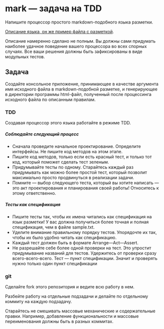 mark — задача на TDD
====

Напишите процессор простого markdown-подобного языка разметки.

[Описание языка, он же пример файла с разметкой](sample.txt).

Описание намеренно сделано не полным.
Вы должны сами придумать наиболее удачное поведение вашего процессора во всех спорных случаях.
Все ваши решения должны быть зафиксированы в виде модульных тестов.

## Задача

Создайте консольное приложение, принимающее в качестве аргумента имя исходного файла в markdown-подобной разметке, 
и генерирующее в директории программы html-файл, полученный после процессинга исходного файла по описанным правилам.

### TDD
Создавая процессор этого языка работайте в режиме TDD. 

##### Соблюдайте следующий процесс
* Сначала проведите начальное проектирование. Определите интерфейсы. Не пишите код методов на этом этапе.
* Пишите код методов, только если есть красный тест, и только тот код, который поможет сделать тест зеленым.
* Придумывайте тесты по одному. Старайтесь каждый раз придумывать как можно более простой тест, который позволит максимально просто продвинуться в реализации задачи.
* Помните — выбор следующего теста, который вы хотите написать — это акт проектирования и планирования своей работы! Относитесь к этому ответственно.

##### Тесты как спецификация
* Пишите тесты так, чтобы их имена читались как спецификация на язык разметки! У вас должна получиться более точная и полная спецификация, чем в файле sample.txt.
* Уделите внимание правильному порядку тестов. Упорядочте их так, чтобы их было удобно читать как спецификацию.
* Каждый тест должен быть в формате Arrange—Act—Assert.
* Не разрешайте себе более одной проверки на тест. Это упростит придумывание названий для тестов. 
Удержитесь от проверки сразу всего-всего-всего. 
Тест — пункт спецификации. Значит и проверять нужно только один пункт спецификации

### git
Сделайте fork этого репозитория и ведите всю работу в нем.

Разбейте работу на отдельные подзадачи и делайте по отдельному коммиту на каждую подзадачу.

Старайтесь не смешивать массовые механические и содержательные правки. Например, добавление функциональности и массовые переименования должны быть в разных коммитах.

